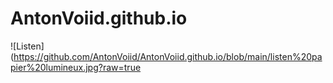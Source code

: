 # AntonVoiid.github.io

![Listen] (https://github.com/AntonVoiid/AntonVoiid.github.io/blob/main/listen%20papier%20lumineux.jpg?raw=true
